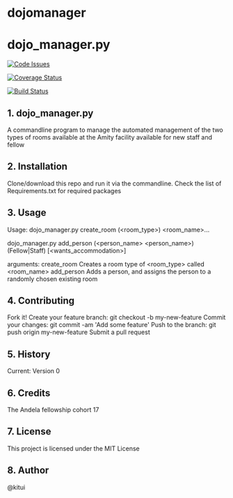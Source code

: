 # dojomanager
# dojo_manager.py

[![Code Issues](https://www.quantifiedcode.com/api/v1/project/57db3d31e7774dafbf64944faefdcce8/badge.svg)](https://www.quantifiedcode.com/app/project/57db3d31e7774dafbf64944faefdcce8)

[![Coverage Status](https://coveralls.io/repos/github/kitui/dojomanager/badge.svg?branch=master)](https://coveralls.io/github/kitui/dojomanager?branch=master)

[![Build Status](https://travis-ci.org/kitui/dojomanager.svg?branch=master)](https://travis-ci.org/kitui/dojomanager)

## 1. dojo_manager.py

A commandline program to manage the automated management of the two types of rooms available at the Amity facility available for new staff and fellow

## 2. Installation

Clone/download this repo and run it via the commandline. Check the list of Requirements.txt for required packages

## 3. Usage

Usage: dojo_manager.py create_room (<room_type>) <room_name>...

dojo_manager.py add_person (<person_name> <person_name>) (Fellow|Staff) [<wants_accommodation>]

arguments: create_room Creates a room type of <room_type> called <room_name> add_person Adds a person, and assigns the person to a randomly chosen existing room

## 4. Contributing

Fork it!
Create your feature branch: git checkout -b my-new-feature
Commit your changes: git commit -am 'Add some feature'
Push to the branch: git push origin my-new-feature
Submit a pull request

## 5. History

Current: Version 0

## 6. Credits

The Andela fellowship cohort 17

## 7. License

This project is licensed under the MIT License

## 8. Author

@kitui